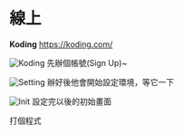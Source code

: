 # 線上

**Koding**
https://koding.com/

![Koding](http://i.imgur.com/llkyl8u.png)
先辦個帳號(Sign Up)~

![Setting](http://i.imgur.com/A5g2AVr.png)
辦好後他會開始設定環境，等它一下

![Init](http://i.imgur.com/n15hatK.png)
設定完以後的初始畫面


打個程式

